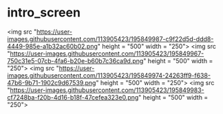 # intro_screen

<img src "https://user-images.githubusercontent.com/113905423/195849987-c9f22d5d-ddd8-4449-985e-a1b32ac60b02.png" height = "500" width = "250">
<img src "https://user-images.githubusercontent.com/113905423/195849967-750c31e5-07cb-4fa6-b20e-b60b7c36ca9d.png" height = "500" width = "250">
<img src "https://user-images.githubusercontent.com/113905423/195849974-24263ff9-f638-47b6-9b71-1902c9d67539.png" height = "500" width = "250">
<img src "https://user-images.githubusercontent.com/113905423/195849983-cf7248ba-f20b-4d16-b18f-47cefea323e0.png" height = "500" width = "250">
